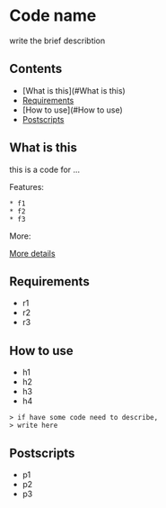 # Code name

write the brief describtion

## Contents

* [What is this](#What is this)
* [Requirements](#Requirements)
* [How to use](#How to use)
* [Postscripts](#Postscripts)

## What is this
this is a code for ...

Features:

	* f1
	* f2
	* f3
More:

[More details](http://daringfireball.net/projects/markdown/syntax)
	
## Requirements
* r1
* r2
* r3

## How to use
* h1
* h2
* h3
* h4

```
> if have some code need to describe,
> write here
```


## Postscripts
* p1
* p2
* p3
